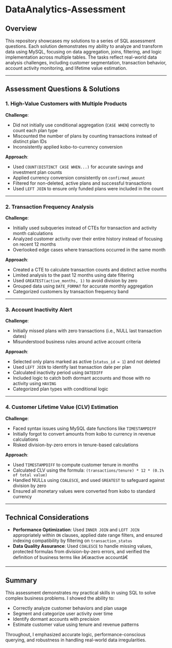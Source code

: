 # DataAnalytics-Assessment

## Overview
This repository showcases my solutions to a series of SQL assessment questions. Each solution demonstrates my ability to analyze and transform data using MySQL, focusing on data aggregation, joins, filtering, and logic implementation across multiple tables. The tasks reflect real-world data analysis challenges, including customer segmentation, transaction behavior, account activity monitoring, and lifetime value estimation.

---

## Assessment Questions & Solutions

### 1. High-Value Customers with Multiple Products

**Challenge**:  
- Did not initially use conditional aggregation (`CASE WHEN`) correctly to count each plan type  
- Miscounted the number of plans by counting transactions instead of distinct plan IDs  
- Inconsistently applied kobo-to-currency conversion  

**Approach**:  
- Used `COUNT(DISTINCT CASE WHEN...)` for accurate savings and investment plan counts  
- Applied currency conversion consistently on `confirmed_amount`  
- Filtered for non-deleted, active plans and successful transactions  
- Used `LEFT JOIN` to ensure only funded plans were included in the count  

---

### 2. Transaction Frequency Analysis

**Challenge**:  
- Initially used subqueries instead of CTEs for transaction and activity month calculations  
- Analyzed customer activity over their entire history instead of focusing on recent 12 months  
- Overlooked edge cases where transactions occurred in the same month  

**Approach**:  
- Created a CTE to calculate transaction counts and distinct active months  
- Limited analysis to the past 12 months using date filtering  
- Used `GREATEST(active_months, 1)` to avoid division by zero  
- Grouped data using `DATE_FORMAT` for accurate monthly aggregation  
- Categorized customers by transaction frequency band  

---

### 3. Account Inactivity Alert

**Challenge**:  
- Initially missed plans with zero transactions (i.e., NULL last transaction dates)  
- Misunderstood business rules around active account criteria  

**Approach**:  
- Selected only plans marked as active (`status_id = 1`) and not deleted  
- Used `LEFT JOIN` to identify last transaction date per plan  
- Calculated inactivity period using `DATEDIFF`  
- Included logic to catch both dormant accounts and those with no activity using `HAVING`  
- Categorized plan types with conditional logic  

---

### 4. Customer Lifetime Value (CLV) Estimation

**Challenge**:  
- Faced syntax issues using MySQL date functions like `TIMESTAMPDIFF`  
- Initially forgot to convert amounts from kobo to currency in revenue calculations  
- Risked division-by-zero errors in tenure-based calculations  

**Approach**:  
- Used `TIMESTAMPDIFF` to compute customer tenure in months  
- Calculated CLV using the formula: `(transactions/tenure) * 12 * (0.1% of total value)`  
- Handled NULLs using `COALESCE`, and used `GREATEST` to safeguard against division by zero  
- Ensured all monetary values were converted from kobo to standard currency  

---

## Technical Considerations

- **Performance Optimization**: Used `INNER JOIN` and `LEFT JOIN` appropriately within `ON` clauses, applied date range filters, and ensured indexing compatibility by filtering on `transaction_status`  
- **Data Quality Assurance**: Used `COALESCE` to handle missing values, protected formulas from division-by-zero errors, and verified the definition of business terms like â€œactive accountâ€  

---

## Summary
This assessment demonstrates my practical skills in using SQL to solve complex business problems. I showed the ability to:

- Correctly analyze customer behaviors and plan usage
- Segment and categorize user activity over time
- Identify dormant accounts with precision
- Estimate customer value using tenure and revenue patterns

Throughout, I emphasized accurate logic, performance-conscious querying, and robustness in handling real-world data irregularities.
